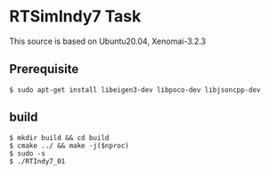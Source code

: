 # RTSimIndy7 Task

This source is based on Ubuntu20.04, Xenomai-3.2.3

## Prerequisite
```
$ sudo apt-get install libeigen3-dev libpoco-dev libjsoncpp-dev
```

## build
```
$ mkdir build && cd build
$ cmake ../ && make -j($nproc)
$ sudo -s
$ ./RTIndy7_01
```

